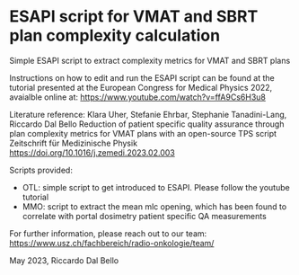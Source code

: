 # ESAPI script for VMAT and SBRT plan complexity calculation
Simple ESAPI script to extract complexity metrics for VMAT and SBRT plans

Instructions on how to edit and run the ESAPI script can be found at the tutorial presented at the European Congress for Medical Physics 2022, avaialble online at: https://www.youtube.com/watch?v=ffA9Cs6H3u8

Literature reference:
Klara Uher, Stefanie Ehrbar, Stephanie Tanadini-Lang, Riccardo Dal Bello
Reduction of patient specific quality assurance through plan complexity metrics for VMAT plans with an open-source TPS script
Zeitschrift für Medizinische Physik
https://doi.org/10.1016/j.zemedi.2023.02.003

Scripts provided:
- OTL: simple script to get introduced to ESAPI. Please follow the youtube tutorial
- MMO: script to extract the mean mlc opening, which has been found to correlate with portal dosimetry patient specific QA measurements

For further information, please reach out to our team:
https://www.usz.ch/fachbereich/radio-onkologie/team/

May 2023,
Riccardo Dal Bello
